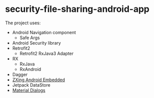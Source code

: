 # security-file-sharing-android-app

The project uses:
- Android Navigation component
  - Safe Args
- Android Security library
- Retrofit2
  - Retrofit2 RxJava3 Adapter
- RX
  - RxJava
  - RxAndroid
- Dagger
- [ZXing Android Embedded](https://github.com/journeyapps/zxing-android-embedded)
- Jetpack DataStore
- [Material Dialogs](https://github.com/afollestad/material-dialogs/)